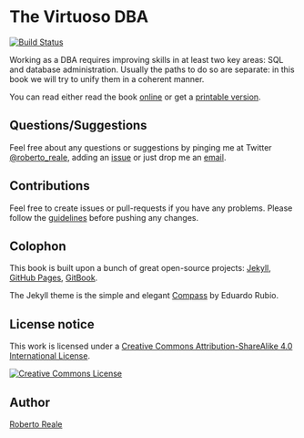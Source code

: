 # The Virtuoso DBA

[![Build Status](https://travis-ci.org/robertoreale/virtuosodba.svg?branch=master)](https://travis-ci.org/robertoreale/virtuosodba)

Working as a DBA requires improving skills in at least two key areas: SQL and database administration.  Usually the paths to do so are separate: in this book we will try to unify them in a coherent manner.

You can read either read the book [online](http://robertoreale.me/virtuosodba/book) or get a [printable version](https://leanpub.com/virtuosodba).

## Questions/Suggestions

Feel free about any questions or suggestions by pinging me at Twitter [@roberto_reale](https://twitter.com/roberto_reale), adding an [issue](https://github.com/robertoreale/virtuosodba/issues/new) or just drop me an [email](mailto:roberto.reale@linux.com).

## Contributions 

Feel free to create issues or pull-requests if you have any problems.  Please follow the [guidelines](CONTRIBUTING.md) before pushing any changes.

## Colophon

This book is built upon a bunch of great open-source projects: [Jekyll](https://jekyllrb.com/), [GitHub Pages](https://pages.github.com/), [GitBook](https://github.com/GitbookIO/gitbook).

The Jekyll theme is the simple and elegant [Compass](https://github.com/excentris/compass) by Eduardo Rubio.

## License notice

This work is licensed under a <a rel="license" href="http://creativecommons.org/licenses/by-sa/4.0/">Creative Commons Attribution-ShareAlike 4.0 International License</a>.

<a rel="license" href="http://creativecommons.org/licenses/by-sa/4.0/"><img alt="Creative Commons License" style="border-width:0" src="https://i.creativecommons.org/l/by-sa/4.0/88x31.png" /></a>

## Author

[Roberto Reale](https://twitter.com/roberto_reale)
